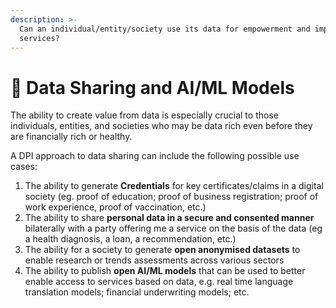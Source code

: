 ```yaml
---
description: >-
  Can an individual/entity/society use its data for empowerment and improved
  services?
---
```


# 📂 Data Sharing and AI/ML Models

The ability to create value from data is especially crucial to those individuals, entities, and societies who may be data rich even before they are financially rich or healthy.

A DPI approach to data sharing can include the following possible use cases:&#x20;

1. The ability to generate **Credentials** for key certificates/claims in a digital society (eg. proof of education; proof of business registration; proof of work experience, proof of vaccination, etc.) &#x20;
2. The ability to share **personal data in a secure and consented manner** bilaterally with a party offering me a service on the basis of the data (eg a health diagnosis, a loan, a recommendation, etc.)
3. The ability for a society to generate **open anonymised datasets** to enable research or trends assessments across various sectors&#x20;
4. The ability to publish **open AI/ML models** that can be used to better enable access to services based on data, e.g. real time language translation models; financial underwriting models; etc.&#x20;
